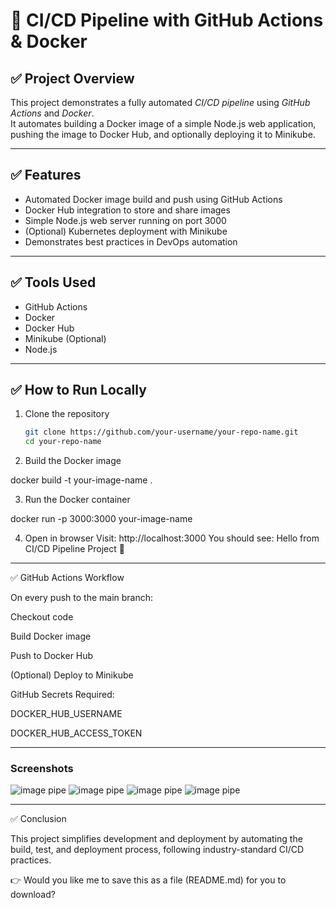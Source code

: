 # 🚀 CI/CD Pipeline with GitHub Actions & Docker

## ✅ Project Overview  
This project demonstrates a fully automated *CI/CD pipeline* using *GitHub Actions* and *Docker*.  
It automates building a Docker image of a simple Node.js web application, pushing the image to Docker Hub, and optionally deploying it to Minikube.

---

## ✅ Features  
- Automated Docker image build and push using GitHub Actions  
- Docker Hub integration to store and share images  
- Simple Node.js web server running on port 3000  
- (Optional) Kubernetes deployment with Minikube  
- Demonstrates best practices in DevOps automation

---

## ✅ Tools Used  
- GitHub Actions  
- Docker  
- Docker Hub  
- Minikube (Optional)  
- Node.js

---

## ✅ How to Run Locally

1. Clone the repository  
   ```bash
   git clone https://github.com/your-username/your-repo-name.git
   cd your-repo-name

2. Build the Docker image

docker build -t your-image-name .


3. Run the Docker container

docker run -p 3000:3000 your-image-name


4. Open in browser
Visit: http://localhost:3000
You should see:
Hello from CI/CD Pipeline Project 🚀




---

✅ GitHub Actions Workflow

On every push to the main branch:

Checkout code

Build Docker image

Push to Docker Hub

(Optional) Deploy to Minikube


GitHub Secrets Required:

DOCKER_HUB_USERNAME

DOCKER_HUB_ACCESS_TOKEN

----
### Screenshots
![image pipe](Screenshot-P1.png)
![image pipe](https://github.com/osuruchaitanya/PROJECT-CI-CD-Pipeline-with-GitHub-Actions-Docker/blob/d1d6f1c57c67221ca66d3d88f128f76cd1d4e337/Screenshot%20-P2.png)
![image pipe](https://github.com/osuruchaitanya/PROJECT-CI-CD-Pipeline-with-GitHub-Actions-Docker/blob/ef05a5442edda79de9ffe7c17df545366eb79a8f/Screenshot%20-P3.png)
![image pipe](https://github.com/osuruchaitanya/PROJECT-CI-CD-Pipeline-with-GitHub-Actions-Docker/blob/30ce4cfd72b479d9446758e8e1cb98f42cbcea88/Screenshot%20-P4.png)



-----
✅ Conclusion

This project simplifies development and deployment by automating the build, test, and deployment process, following industry-standard CI/CD practices.

👉 Would you like me to save this as a file (README.md) for you to download?
